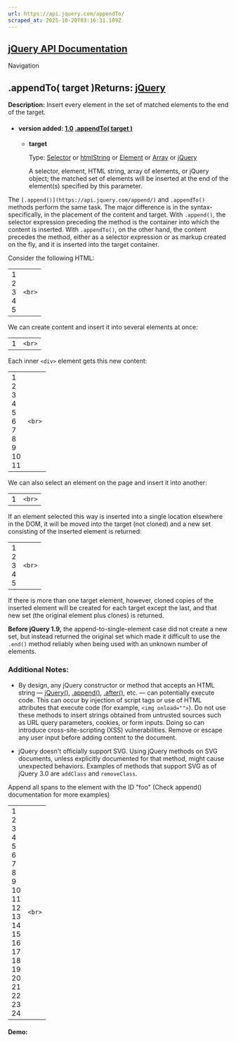 ```yaml
---
url: https://api.jquery.com/appendTo/
scraped_at: 2025-10-20T03:16:31.109Z
---
```


## [jQuery API Documentation](https://jquery.com/ "jQuery API Documentation")

Navigation

## .appendTo( target )Returns: [jQuery](http://api.jquery.com/Types/\#jQuery)

**Description:** Insert every element in the set of matched elements to the end of the target.

- #### version added: [1.0](https://api.jquery.com/category/version/1.0/) [.appendTo( target )](https://api.jquery.com/appendTo/\#appendTo-target)

  - **target**

    Type: [Selector](http://api.jquery.com/Types/#Selector) or [htmlString](http://api.jquery.com/Types/#htmlString) or [Element](http://api.jquery.com/Types/#Element) or [Array](http://api.jquery.com/Types/#Array) or [jQuery](http://api.jquery.com/Types/#jQuery)

    A selector, element, HTML string, array of elements, or jQuery object; the matched set of elements will be inserted at the end of the element(s) specified by this parameter.

The `[.append()](https://api.jquery.com/append/)` and `.appendTo()` methods perform the same task. The major difference is in the syntax-specifically, in the placement of the content and target. With `.append()`, the selector expression preceding the method is the container into which the content is inserted. With `.appendTo()`, on the other hand, the content precedes the method, either as a selector expression or as markup created on the fly, and it is inserted into the target container.

Consider the following HTML:

|     |     |
| --- | --- |
| 1<br>2<br>3<br>4<br>5 | ```<br>``` |

We can create content and insert it into several elements at once:

|     |     |
| --- | --- |
| 1 | ```<br>``` |

Each inner `<div>` element gets this new content:

|     |     |
| --- | --- |
| 1<br>2<br>3<br>4<br>5<br>6<br>7<br>8<br>9<br>10<br>11 | ```<br>``` |

We can also select an element on the page and insert it into another:

|     |     |
| --- | --- |
| 1 | ```<br>``` |

If an element selected this way is inserted into a single location elsewhere in the DOM, it will be moved into the target (not cloned) and a new set consisting of the inserted element is returned:

|     |     |
| --- | --- |
| 1<br>2<br>3<br>4<br>5 | ```<br>``` |

If there is more than one target element, however, cloned copies of the inserted element will be created for each target except the last, and that new set (the original element plus clones) is returned.

**Before jQuery 1.9,** the append-to-single-element case did not create a new set, but instead returned the original set which made it difficult to use the `.end()` method reliably when being used with an unknown number of elements.

### Additional Notes:

- By design, any jQuery constructor or method that accepts an HTML string — [jQuery()](https://api.jquery.com/jQuery/), [.append()](https://api.jquery.com/append/), [.after()](https://api.jquery.com/after/), etc. — can potentially execute code. This can occur by injection of script tags or use of HTML attributes that execute code (for example, `<img onload="">`). Do not use these methods to insert strings obtained from untrusted sources such as URL query parameters, cookies, or form inputs. Doing so can introduce cross-site-scripting (XSS) vulnerabilities. Remove or escape any user input before adding content to the document.

- jQuery doesn't officially support SVG. Using jQuery methods on SVG documents, unless explicitly documented for that method, might cause unexpected behaviors. Examples of methods that support SVG as of jQuery 3.0 are `addClass` and `removeClass`.


Append all spans to the element with the ID "foo" (Check append() documentation for more examples)

|     |     |
| --- | --- |
| 1<br>2<br>3<br>4<br>5<br>6<br>7<br>8<br>9<br>10<br>11<br>12<br>13<br>14<br>15<br>16<br>17<br>18<br>19<br>20<br>21<br>22<br>23<br>24 | ```<br>``` |

#### Demo: